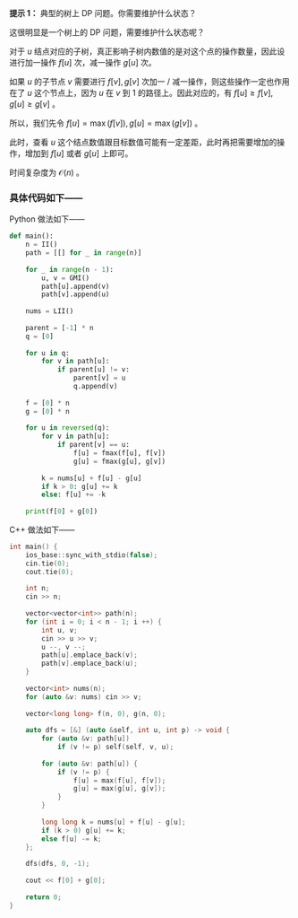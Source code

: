 **提示 1：** 典型的树上 DP 问题。你需要维护什么状态？

这很明显是一个树上的 DP 问题，需要维护什么状态呢？

对于 $u$ 结点对应的子树，真正影响子树内数值的是对这个点的操作数量，因此设进行加一操作 $f[u]$ 次，减一操作 $g[u]$ 次。

如果 $u$ 的子节点 $v$ 需要进行 $f[v],g[v]$ 次加一 / 减一操作，则这些操作一定也作用在了 $u$ 这个节点上，因为 $u$ 在 $v$ 到 $1$ 的路径上。因此对应的，有 $f[u]\geq f[v], g[u]\geq g[v]$ 。

所以，我们先令 $f[u]=\max(f[v]), g[u]=\max(g[v])$ 。

此时，查看 $u$ 这个结点数值跟目标数值可能有一定差距，此时再把需要增加的操作，增加到 $f[u]$ 或者 $g[u]$ 上即可。

时间复杂度为 $\mathcal{O}(n)$ 。

### 具体代码如下——

Python 做法如下——

```Python []
def main():
    n = II()
    path = [[] for _ in range(n)]
    
    for _ in range(n - 1):
        u, v = GMI()
        path[u].append(v)
        path[v].append(u)
    
    nums = LII()
    
    parent = [-1] * n
    q = [0]
    
    for u in q:
        for v in path[u]:
            if parent[u] != v:
                parent[v] = u
                q.append(v)
    
    f = [0] * n
    g = [0] * n
    
    for u in reversed(q):
        for v in path[u]:
            if parent[v] == u:
                f[u] = fmax(f[u], f[v])
                g[u] = fmax(g[u], g[v])
        
        k = nums[u] + f[u] - g[u]
        if k > 0: g[u] += k
        else: f[u] += -k
    
    print(f[0] + g[0])
```

C++ 做法如下——

```cpp []
int main() {
    ios_base::sync_with_stdio(false);
    cin.tie(0);
    cout.tie(0);
 
    int n;
    cin >> n;
 
    vector<vector<int>> path(n);
    for (int i = 0; i < n - 1; i ++) {
        int u, v;
        cin >> u >> v;
        u --, v --;
        path[u].emplace_back(v);
        path[v].emplace_back(u);
    }
 
    vector<int> nums(n);
    for (auto &v: nums) cin >> v;
 
    vector<long long> f(n, 0), g(n, 0);
 
    auto dfs = [&] (auto &self, int u, int p) -> void {
        for (auto &v: path[u])
            if (v != p) self(self, v, u);
        
        for (auto &v: path[u]) {
            if (v != p) {
                f[u] = max(f[u], f[v]);
                g[u] = max(g[u], g[v]);
            }
        }
 
        long long k = nums[u] + f[u] - g[u];
        if (k > 0) g[u] += k;
        else f[u] -= k;
    };
 
    dfs(dfs, 0, -1);
 
    cout << f[0] + g[0];
 
    return 0;
}
```